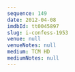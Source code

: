 ```yaml
---
sequence: 149
date: 2012-04-08
imdbId: tt0045897
slug: i-confess-1953
venue: null
venueNotes: null
medium: TCM HD
mediumNotes: null
---
```

